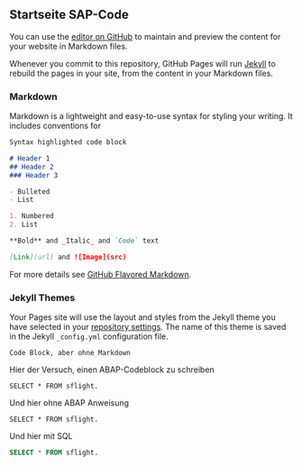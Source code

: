 ## Startseite SAP-Code

You can use the [editor on GitHub](https://github.com/WolfgangZeller/SAP-Code/edit/master/index.md) to maintain and preview the content for your website in Markdown files.

Whenever you commit to this repository, GitHub Pages will run [Jekyll](https://jekyllrb.com/) to rebuild the pages in your site, from the content in your Markdown files.

### Markdown

Markdown is a lightweight and easy-to-use syntax for styling your writing. It includes conventions for

```markdown
Syntax highlighted code block

# Header 1
## Header 2
### Header 3

- Bulleted
- List

1. Numbered
2. List

**Bold** and _Italic_ and `Code` text

[Link](url) and ![Image](src)
```

For more details see [GitHub Flavored Markdown](https://guides.github.com/features/mastering-markdown/).

### Jekyll Themes

Your Pages site will use the layout and styles from the Jekyll theme you have selected in your [repository settings](https://github.com/WolfgangZeller/SAP-Code/settings). The name of this theme is saved in the Jekyll `_config.yml` configuration file.


```
Code Block, aber ohne Markdown
```
Hier der Versuch, einen ABAP-Codeblock zu schreiben
```abap
SELECT * FROM sflight.
```
Und hier ohne ABAP Anweisung
```
SELECT * FROM sflight.
```
Und hier mit SQL
```sql
SELECT * FROM sflight.
```
